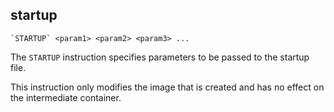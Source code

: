 ## startup

	`STARTUP` <param1> <param2> <param3> ...

The `STARTUP` instruction specifies parameters to be passed to the startup file. 

This instruction only modifies the image that is created and has no effect on the intermediate container. 